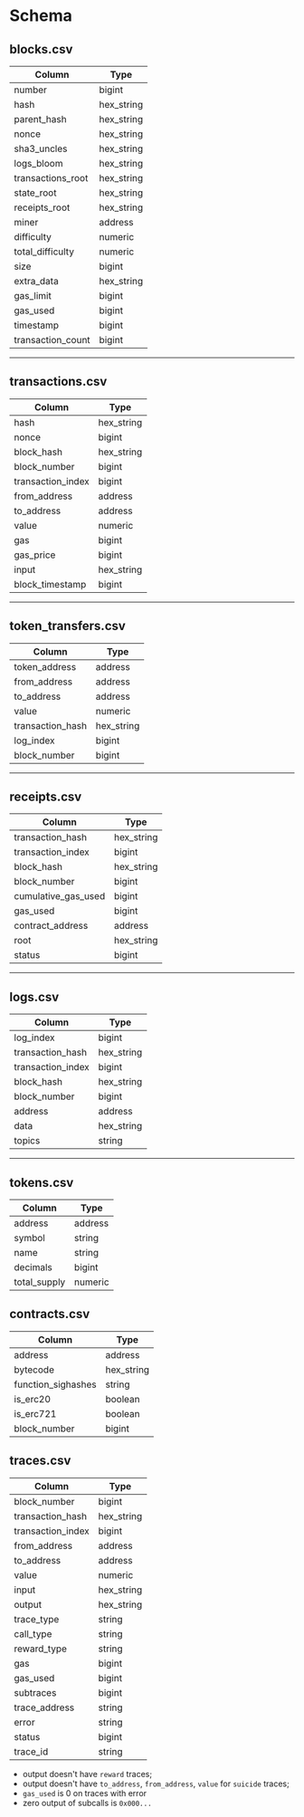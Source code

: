 # Schema

## blocks.csv

| Column            | Type       |
| ----------------- | ---------- |
| number            | bigint     |
| hash              | hex_string |
| parent_hash       | hex_string |
| nonce             | hex_string |
| sha3_uncles       | hex_string |
| logs_bloom        | hex_string |
| transactions_root | hex_string |
| state_root        | hex_string |
| receipts_root     | hex_string |
| miner             | address    |
| difficulty        | numeric    |
| total_difficulty  | numeric    |
| size              | bigint     |
| extra_data        | hex_string |
| gas_limit         | bigint     |
| gas_used          | bigint     |
| timestamp         | bigint     |
| transaction_count | bigint     |

---

## transactions.csv

| Column            | Type       |
| ----------------- | ---------- |
| hash              | hex_string |
| nonce             | bigint     |
| block_hash        | hex_string |
| block_number      | bigint     |
| transaction_index | bigint     |
| from_address      | address    |
| to_address        | address    |
| value             | numeric    |
| gas               | bigint     |
| gas_price         | bigint     |
| input             | hex_string |
| block_timestamp   | bigint     |

---

## token_transfers.csv

| Column           | Type       |
| ---------------- | ---------- |
| token_address    | address    |
| from_address     | address    |
| to_address       | address    |
| value            | numeric    |
| transaction_hash | hex_string |
| log_index        | bigint     |
| block_number     | bigint     |

---

## receipts.csv

| Column              | Type       |
| ------------------- | ---------- |
| transaction_hash    | hex_string |
| transaction_index   | bigint     |
| block_hash          | hex_string |
| block_number        | bigint     |
| cumulative_gas_used | bigint     |
| gas_used            | bigint     |
| contract_address    | address    |
| root                | hex_string |
| status              | bigint     |

---

## logs.csv

| Column            | Type       |
| ----------------- | ---------- |
| log_index         | bigint     |
| transaction_hash  | hex_string |
| transaction_index | bigint     |
| block_hash        | hex_string |
| block_number      | bigint     |
| address           | address    |
| data              | hex_string |
| topics            | string     |

---

## tokens.csv

| Column       | Type    |
| ------------ | ------- |
| address      | address |
| symbol       | string  |
| name         | string  |
| decimals     | bigint  |
| total_supply | numeric |

## contracts.csv

| Column             | Type       |
| ------------------ | ---------- |
| address            | address    |
| bytecode           | hex_string |
| function_sighashes | string     |
| is_erc20           | boolean    |
| is_erc721          | boolean    |
| block_number       | bigint     |

## traces.csv

| Column            | Type       |
| ----------------- | ---------- |
| block_number      | bigint     |
| transaction_hash  | hex_string |
| transaction_index | bigint     |
| from_address      | address    |
| to_address        | address    |
| value             | numeric    |
| input             | hex_string |
| output            | hex_string |
| trace_type        | string     |
| call_type         | string     |
| reward_type       | string     |
| gas               | bigint     |
| gas_used          | bigint     |
| subtraces         | bigint     |
| trace_address     | string     |
| error             | string     |
| status            | bigint     |
| trace_id          | string     |

- output doesn't have `reward` traces;
- output doesn't have `to_address`, `from_address`, `value` for `suicide` traces;
- `gas_used` is 0 on traces with error
- zero output of subcalls is `0x000...`
